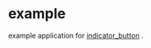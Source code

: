 # example

example application for [indicator_button](https://github.com/huobazi/indicator_button) .


